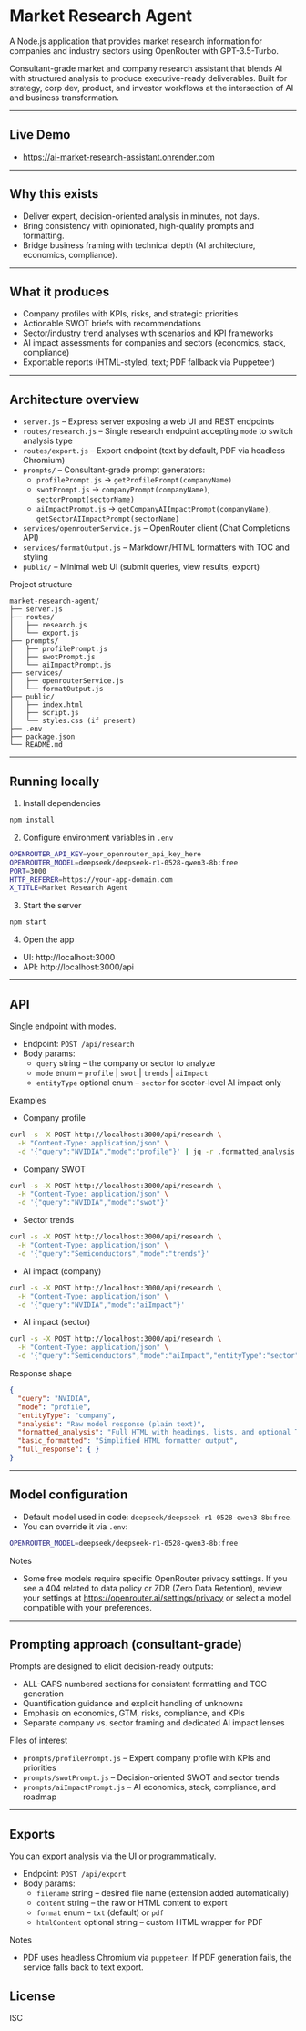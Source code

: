 # Market Research Agent

A Node.js application that provides market research information for companies and industry sectors using OpenRouter with GPT-3.5-Turbo.

Consultant-grade market and company research assistant that blends AI with structured analysis to produce executive-ready deliverables. Built for strategy, corp dev, product, and investor workflows at the intersection of AI and business transformation.

---

## Live Demo

- https://ai-market-research-assistant.onrender.com

---

## Why this exists

- Deliver expert, decision-oriented analysis in minutes, not days.
- Bring consistency with opinionated, high-quality prompts and formatting.
- Bridge business framing with technical depth (AI architecture, economics, compliance).

---

## What it produces

- Company profiles with KPIs, risks, and strategic priorities
- Actionable SWOT briefs with recommendations
- Sector/industry trend analyses with scenarios and KPI frameworks
- AI impact assessments for companies and sectors (economics, stack, compliance)
- Exportable reports (HTML-styled, text; PDF fallback via Puppeteer)

---

## Architecture overview

- `server.js` – Express server exposing a web UI and REST endpoints
- `routes/research.js` – Single research endpoint accepting `mode` to switch analysis type
- `routes/export.js` – Export endpoint (text by default, PDF via headless Chromium)
- `prompts/` – Consultant-grade prompt generators:
  - `profilePrompt.js` → `getProfilePrompt(companyName)`
  - `swotPrompt.js` → `companyPrompt(companyName)`, `sectorPrompt(sectorName)`
  - `aiImpactPrompt.js` → `getCompanyAIImpactPrompt(companyName)`, `getSectorAIImpactPrompt(sectorName)`
- `services/openrouterService.js` – OpenRouter client (Chat Completions API)
- `services/formatOutput.js` – Markdown/HTML formatters with TOC and styling
- `public/` – Minimal web UI (submit queries, view results, export)

Project structure

```
market-research-agent/
├── server.js
├── routes/
│   ├── research.js
│   └── export.js
├── prompts/
│   ├── profilePrompt.js
│   ├── swotPrompt.js
│   └── aiImpactPrompt.js
├── services/
│   ├── openrouterService.js
│   └── formatOutput.js
├── public/
│   ├── index.html
│   ├── script.js
│   └── styles.css (if present)
├── .env
├── package.json
└── README.md
```

---

## Running locally

1) Install dependencies

```bash
npm install
```

2) Configure environment variables in `.env`

```bash
OPENROUTER_API_KEY=your_openrouter_api_key_here
OPENROUTER_MODEL=deepseek/deepseek-r1-0528-qwen3-8b:free
PORT=3000
HTTP_REFERER=https://your-app-domain.com
X_TITLE=Market Research Agent
```

3) Start the server

```bash
npm start
```

4) Open the app

- UI: http://localhost:3000
- API: http://localhost:3000/api

---

## API

Single endpoint with modes.

- Endpoint: `POST /api/research`
- Body params:
  - `query` string – the company or sector to analyze
  - `mode` enum – `profile` | `swot` | `trends` | `aiImpact`
  - `entityType` optional enum – `sector` for sector-level AI impact only

Examples

- Company profile
```bash
curl -s -X POST http://localhost:3000/api/research \
  -H "Content-Type: application/json" \
  -d '{"query":"NVIDIA","mode":"profile"}' | jq -r .formatted_analysis > nvidia.html
```

- Company SWOT
```bash
curl -s -X POST http://localhost:3000/api/research \
  -H "Content-Type: application/json" \
  -d '{"query":"NVIDIA","mode":"swot"}'
```

- Sector trends
```bash
curl -s -X POST http://localhost:3000/api/research \
  -H "Content-Type: application/json" \
  -d '{"query":"Semiconductors","mode":"trends"}'
```

- AI impact (company)
```bash
curl -s -X POST http://localhost:3000/api/research \
  -H "Content-Type: application/json" \
  -d '{"query":"NVIDIA","mode":"aiImpact"}'
```

- AI impact (sector)
```bash
curl -s -X POST http://localhost:3000/api/research \
  -H "Content-Type: application/json" \
  -d '{"query":"Semiconductors","mode":"aiImpact","entityType":"sector"}'
```

Response shape

```json
{
  "query": "NVIDIA",
  "mode": "profile",
  "entityType": "company",
  "analysis": "Raw model response (plain text)",
  "formatted_analysis": "Full HTML with headings, lists, and optional TOC",
  "basic_formatted": "Simplified HTML formatter output",
  "full_response": { }
}
```

---

## Model configuration

- Default model used in code: `deepseek/deepseek-r1-0528-qwen3-8b:free`.
- You can override it via `.env`:

```bash
OPENROUTER_MODEL=deepseek/deepseek-r1-0528-qwen3-8b:free
```

Notes

- Some free models require specific OpenRouter privacy settings. If you see a 404 related to data policy or ZDR (Zero Data Retention), review your settings at https://openrouter.ai/settings/privacy or select a model compatible with your preferences.

---

## Prompting approach (consultant-grade)

Prompts are designed to elicit decision-ready outputs:

- ALL-CAPS numbered sections for consistent formatting and TOC generation
- Quantification guidance and explicit handling of unknowns
- Emphasis on economics, GTM, risks, compliance, and KPIs
- Separate company vs. sector framing and dedicated AI impact lenses

Files of interest

- `prompts/profilePrompt.js` – Expert company profile with KPIs and priorities
- `prompts/swotPrompt.js` – Decision-oriented SWOT and sector trends
- `prompts/aiImpactPrompt.js` – AI economics, stack, compliance, and roadmap

---

## Exports

You can export analysis via the UI or programmatically.

- Endpoint: `POST /api/export`
- Body params:
  - `filename` string – desired file name (extension added automatically)
  - `content` string – the raw or HTML content to export
  - `format` enum – `txt` (default) or `pdf`
  - `htmlContent` optional string – custom HTML wrapper for PDF

Notes

- PDF uses headless Chromium via `puppeteer`. If PDF generation fails, the service falls back to text export.

## License

ISC